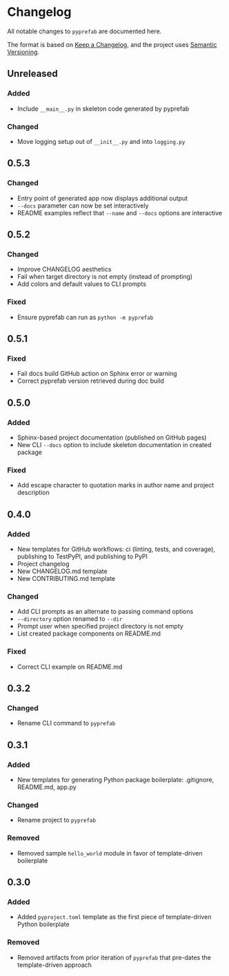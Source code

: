 # Changelog

All notable changes to `pyprefab` are documented here.

The format is based on [Keep a Changelog](https://keepachangelog.com), and the
project uses [Semantic Versioning](https://semver.org/).

## Unreleased

### Added

- Include `__main__.py` in skeleton code generated by pyprefab

### Changed

- Move logging setup out of `__init__.py` and into `logging.py`

## 0.5.3

### Changed

- Entry point of generated app now displays additional output
- `--docs` parameter can now be set interactively
- README examples reflect that `--name` and `--docs` options are interactive

## 0.5.2

### Changed

- Improve CHANGELOG aesthetics
- Fail when target directory is not empty (instead of prompting)
- Add colors and default values to CLI prompts

### Fixed

- Ensure pyprefab can run as `python -m pyprefab`

## 0.5.1

### Fixed

- Fail docs build GitHub action on Sphinx error or warning
- Correct pyprefab version retrieved during doc build

## 0.5.0

### Added

- Sphinx-based project documentation (published on GitHub pages)
- New CLI `--docs` option to include skeleton documentation in created package

### Fixed

- Add escape character to quotation marks in author name and project description

## 0.4.0

### Added

- New templates for GitHub workflows: ci (linting, tests, and coverage),
  publishing to TestPyPI, and publishing to PyPI
- Project changelog
- New CHANGELOG.md template
- New CONTRIBUTING.md template

### Changed

- Add CLI prompts as an alternate to passing command options
- `--directory` option renamed to `--dir`
- Prompt user when specified project directory is not empty
- List created package components on README.md

### Fixed

- Correct CLI example on README.md

## 0.3.2

### Changed

- Rename CLI command to `pyprefab`

## 0.3.1

### Added

- New templates for generating Python package boilerplate: .gitignore,
  README.md, app.py

### Changed

- Rename project to `pyprefab`

### Removed

- Removed sample `hello_world` module in favor of template-driven boilerplate

## 0.3.0

### Added

- Added `pyproject.toml` template as the first piece of template-driven Python
  boilerplate

### Removed

- Removed artifacts from prior iteration of `pyprefab` that pre-dates the
  template-driven approach
